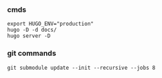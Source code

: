 ### cmds

```
export HUGO_ENV="production"
hugo -D -d docs/
hugo server -D
```

### git commands
```
git submodule update --init --recursive --jobs 8
```